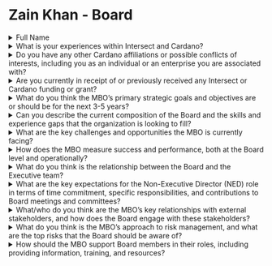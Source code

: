 # Zain Khan - Board

<details>

<summary>Full Name</summary>

Zain Khan

</details>



<details>

<summary>What is your experiences within Intersect and Cardano?</summary>

My journey with Cardano began in its early days, but it was during the Cardano Summit in Dubai last year that I truly immersed myself in the ecosystem.

Since then, my involvement has deepened through my selection to host the Constitutional Workshop in Dubai, marking a pivotal moment in my commitment to Cardano and its decentralised governance model. I am also active on the Cardano Forum and would love to continue my support to Cardano, irrespective of the decision to be selected as a board member or not.

As an advocate for both Cardano’s developments and Intersect’s mission, I’ve worked to expand the member base within local networks, fostering greater awareness and collaboration in MENA and the LATAM. My background in strategic communications and blockchain education has enabled me to effectively bridge technical concepts with real-world applications, driving meaningful conversations around Cardano’s future, and I am working with Cointelegraph to build relationships that can also be leveraged for Cardano blockchain! My renewal for Intersect is placed on 29th August 2025.

</details>



<details>

<summary>Do you have any other Cardano affiliations or possible conflicts of interests, including you as an individual or an enterprise you are associated with?</summary>

No, I do not have any other Cardano affiliations or conflicts of interest, whether as an individual or through any enterprise I am associated with ie. Cointelegraph.

I ensure that all my roles and activities are fully transparent and align with the goals of Cardano and the broader Web3 ecosystem.

I do not foresee any potential conflicts of interest, either now or in the future.

</details>



<details>

<summary>Are you currently in receipt of or previously received any Intersect or Cardano funding or grant?</summary>

I will be receiving funding from Cardano to organise the first Constitutional Workshop in Dubai. However, I am not currently receiving any additional funding from Intersect or Cardano.

</details>



<details>

<summary>What do you think the MBO’s primary strategic goals and objectives are or should be for the next 3-5 years?</summary>



In my view, the MBO's strategic objectives for the next 3-5 years should focus on key areas that drive both growth and sustainability for Cardano. By aligning with these priorities, we can ensure the ecosystem remains robust, innovative, and inclusive while advancing Cardano’s mission globally.

The following goals and initiatives will be crucial to achieving this vision:

1. Global Expansion: Establish community hubs worldwide to foster innovation and Cardano’s reach. The world is divided into 5 parts, and we should include non-executive board members from various parts of the world to ensure we become the biggest ecosystem.
2. Innovation and Adoption: Support projects with real-world applications, driving blockchain adoption and tag along on existing narratives like DePin, and RWA to ensure we attract a broader community.
3. Education and Engagement: Instead of branching out into multiple Cardano courses, create a takeaway for the community that is educated on Cardano to support and receive incentives for their time and work to ensure long-term engagement.
4. Sustainability and Transparency: Ensure financial transparency and align goals with the broader blockchain industry.
5. Grant System: Raise awareness about Project Catalyst and all other available grants for users to be aligned to these available opportunities and build or market for the Cardano ecosystem.
6. Technical Infrastructure: Build public infrastructure to improve decentralization and DApp support, and ensure a seamless UI/UX experience!
7. Institutional Partnerships: Further collaborate with institutions to demonstrate blockchain technology and also incentivize the community to bring Cardano to the mainstream.

</details>



<details>

<summary>Can you describe the current composition of the Board and the skills and experience gaps that the organization is looking to fill?</summary>

The current Intersect Board consists of five seats, including representatives from Input Output Global (IOG), EMURGO, & the University of Wyoming’s Blockchain Center of Excellence.

Two seats are reserved for Intersect members and are currently open for election with the expected results by the upcoming Cardano Summit in UAE.

While the board has strong expertise in governance, blockchain, and academia, there are key gaps in areas like financial oversight, decentralized governance, and community engagement.

The board would also benefit from experience in marketing, scaling global initiatives, and building partnerships with governments and institutions.

Once we manage to fill these gaps, it will help guide Intersect’s long-term growth and ensure broader global adoption of Cardano!

</details>



<details>

<summary>What are the key challenges and opportunities the MBO is currently facing?</summary>

I believe MBO is facing three primary challenges & opportunities that need to be addressed:&#x20;

< Challenges >

1. Community Growth & Engagement: Expanding engagement and aligning global hubs with organizational goals while ensuring transparency and effective communication. We also need to focus on further growing the Cardano community!
2. Governance Implementation: Successfully executing Cardano’s governance model (CIP-1694) and addressing the gap between community expectations and current governance structures.
3. Awareness and Understanding: Raising awareness about the MBO’s mission, purpose, and objectives within the Cardano ecosystem.

< Opportunities >

1. Market Expansion: Engaging emerging markets, particularly in Asia, to expand influence and membership.
2. Real-World Use Cases: Demonstrating Cardano’s capabilities through partnerships in education and public services to validate the technology and drive adoption.
3. Thought Leadership: Positioning the MBO as a leader in blockchain to attract talent and resources while driving innovation and governance improvements.



</details>



<details>

<summary>How does the MBO measure success and performance, both at the Board level and operationally?</summary>

The MBO's success hinges on fostering transparency, member engagement, and delivering sustainable value to the Cardano community while adapting to new challenges and opportunities.

The MBO evaluates success at both the "Board" and "operational" levels through a combination of qualitative and quantitative metrics:

Success and performance from a Board Level view:

1. Strategic Alignment: Success is measured by how effectively the MBO aligns with Cardano's strategic goals, including the implementation of governance models like CIP-1694 and the establishment of partnerships with institutions.
2. Governance Effectiveness: Key performance indicators include the number of successful governance proposals, member engagement levels, and the effectiveness of decision-making processes. Regular surveys assess stakeholder satisfaction.
3. Value Creation: The MBO tracks contributions to the ecosystem, including funding secured for initiatives and the tangible impact of those initiatives on Cardano's growth.&#x20;

Success and performance from an Operational Level:

1. Project Execution: Performance is gauged through the timely and budget-compliant delivery of projects, the impact on the Cardano ecosystem, and the efficient use of treasury funds.
2. Community Engagement: Metrics such as event attendance, participant feedback, and the onboarding of new contributors provide insights into operational success.
3. Financial Management: Monitoring expenses and ensuring financial health is critical, with targets set for expense containment and budget adherence.

</details>



<details>

<summary>What do you think is the relationship between the Board and the Executive team?</summary>

The relationship between the Board and the Executive team is characterized by strategic collaboration and oversight, with distinct roles that complement each other:

1. Strategic Direction and Oversight: The Board sets the long-term vision, strategic goals, and governance policies for the organization. It ensures that the MBO aligns with its mission and values while holding the Executive team accountable for achieving these objectives.
2. Operational Execution: The Executive team is responsible for translating the Board's strategic plans into actionable initiatives and managing day-to-day operations. They report back to the Board on progress, challenges, and outcomes, ensuring that operational activities align with the strategic goals.
3. Collaborative Partnership: This relationship is built on trust, mutual respect, and open communication. The Board provides guidance and support to the Executive team, while the Executive team offers insights and updates to inform the Board’s decisions. Regular interactions and a clear division of responsibilities allow both parties to work together effectively to drive organizational success.&#x20;
4. Nevertheless, this is a symbiotic relationship that needs to be fostered for the long-term success of the Cardano blockchain!

</details>



<details>

<summary>What are the key expectations for the Non-Executive Director (NED) role in terms of time commitment, specific responsibilities, and contributions to Board meetings and committees?</summary>

NEDs play a critical role in enhancing the MBO’s strategic direction and governance while ensuring accountability and transparency.

Their contributions are vital for fostering innovation and guiding sustainable growth within the organization.

The key expectations are mentioned below:

1. Time Commitment: NEDs are expected to dedicate approximately 10-15 hours per month, which includes attending quarterly Board meetings, participating in relevant committees, and engaging in strategic planning sessions. Regular attendance at meetings, reviewing materials, and preparation for discussions are essential parts of this commitment. If needed, we should go beyond the commitments to ensure the broader purpose and why we are in this industry!
2. Specific Responsibilities: NEDs provide independent oversight and strategic guidance, contributing to the Board's decision-making processes. These responsibilities include:

* Offering insights on governance, financial oversight, and risk management.
* Reviewing the performance of the Executive team and ensuring alignment with long-term strategic goals.
* Engaging in stakeholder discussions and advocating for the MBO's vision within the wider Cardano ecosystem.

3. Contributions to Board Meetings and Committees: Active participation is crucial. NEDs are expected to:

* Bring independent perspectives and challenge assumptions in Board discussions.
* Monitor risks and ensure good governance practices.
* Serve on specialized committees (e.g., audit, governance) to provide expertise and oversight on specific organizational aspects.

</details>



<details>

<summary>What/who do you think are the MBO’s key relationships with external stakeholders, and how does the Board engage with these stakeholders?</summary>

From my point of view and after reading and digesting all the public information, below are my insights on MBOs key relationships with external stakeholders and how the board engages with the various stakeholders.

Key Relationships:

1. Cardano Community and Developers: Engaging with community members and developers is crucial for fostering innovation and maintaining a decentralized governance model.
2. Founding Entities (IOG, EMURGO, Cardano Foundation): These organizations provide strategic direction and technical expertise essential for Cardano's growth.
3. Governments and Regulatory Bodies: Establishing relationships with these entities is important for promoting real-world adoption of blockchain technology and ensuring compliance with legal frameworks.
4. Educational Institutions and Research Organizations: Partnerships with universities and research institutions drive technical development and governance research.
5. Industry Partners: Collaborating with private sector entities expands Cardano's presence in various sectors, demonstrating its capacity to address real-world problems.&#x20;

< Board Engagement >

1. The Board engages with stakeholders through direct communication, formal partnerships, and active participation in community events.
2. Regular Updates: Keeping stakeholders informed about Cardano's progress and developments is crucial for maintaining transparency.
3. Collaborative Initiatives: Facilitating joint research projects, hackathons, and working groups fosters innovation and community involvement.
4. Feedback Mechanisms: Actively seeking input from external parties informs strategic decisions and aligns initiatives with community needs.

</details>



<details>

<summary>What do you think is the MBO’s approach to risk management, and what are the top risks that the Board should be aware of?</summary>

From my limited understanding by broader experience, I have mentioned the top risks that the board must be aware of.

But first, the "Approach"

The MBO should implement a proactive risk management framework integrated into strategic planning, focusing on identifying, assessing, and mitigating risks across various domains.

The Board oversees this framework, ensuring regular monitoring, contingency planning, and compliance audits, while engaging with stakeholders for early risk identification and transparency.

Now let's dig into the "Top Risks":

1. Regulatory Compliance Risk: Adhering to evolving laws is crucial for maintaining reputation and legitimacy.
2. Funding Risk: Continuous funding is essential failure to demonstrate value could jeopardize financial support.
3. Reputational Risk: Transparency and effective communication are vital to avoid damage to the MBO's reputation.
4. Operational Risk: Inefficiencies in management can lead to resource wastage and disengagement.
5. Decentralization and Security Risks: Reliance on a few node operators can threaten decentralisation broad deployment of nodes is necessary. Nobody likes a bad Nakamoto co-efficient in our space!
6. Community and Governance Risks: Low participation and misalignment with community interests can hinder governance.

</details>



<details>

<summary>How should the MBO support Board members in their roles, including providing information, training, and resources?</summary>

MBO can further enhance the support of board members in a few simple ways highlighted below:

1. Information Access: Provide Board members with regular updates on operational performance, financial health, regulatory changes, and community feedback through monthly reports and dashboards.
2. Training and Development: Offer training programs and workshops focused on industry trends, regulatory changes, and governance best practices to keep Board members informed and prepared.
3. Resources and Tools: Equip Board members with essential tools, including access to legal counsel, governance handbooks, and digital communication platforms for efficient operations.
4. Committee Support: Ensure members on specialized committees receive targeted resources relevant to their focus areas, such as financial reports and risk assessments.
5. Peer Collaboration: Foster an environment for knowledge sharing and collaboration through strategic retreats and workshops, enabling members to discuss challenges and share insights.
6. Dedicated Support Staff: Consider providing a dedicated secretary for meeting summaries and action item coordination to streamline communication and support Board activities

</details>
